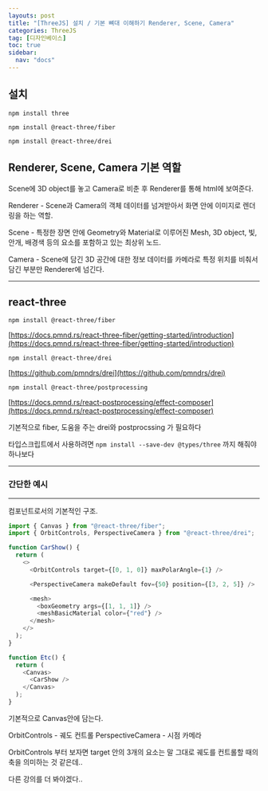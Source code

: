 ```yaml
---
layouts: post
title: "[ThreeJS] 설치 / 기본 뼈대 이해하기 Renderer, Scene, Camera"
categories: ThreeJS
tag: [디자인베이스]
toc: true
sidebar:
  nav: "docs"
---
```


## 설치

`npm install three`<br/>

`npm install @react-three/fiber`<br/>

`npm install @react-three/drei`<br/>

## Renderer, Scene, Camera 기본 역할

Scene에 3D object를 놓고 Camera로 비춘 후 Renderer를 통해 html에 보여준다.

Renderer - Scene과 Camera의 객체 데이터를 넘겨받아서 화면 안에 이미지로 렌더링을 하는 역할.

Scene - 특정한 장면 안에 Geometry와 Material로 이루어진 Mesh, 3D object, 빛, 안개, 배경색 등의 요소를 포함하고 있는 최상위 노드.

Camera - Scene에 담긴 3D 공간에 대한 정보 데이터를 카메라로 특정 위치를 비춰서 담긴 부분만 Renderer에 넘긴다.

---

## react-three

`npm install @react-three/fiber`<br/>

[https://docs.pmnd.rs/react-three-fiber/getting-started/introduction](https://docs.pmnd.rs/react-three-fiber/getting-started/introduction)

`npm install @react-three/drei`<br/>

[https://github.com/pmndrs/drei](https://github.com/pmndrs/drei)

`npm install @react-three/postprocessing`<br/>

[https://docs.pmnd.rs/react-postprocessing/effect-composer](https://docs.pmnd.rs/react-postprocessing/effect-composer)

기본적으로 fiber, 도움을 주는 drei와 postprocssing 가 필요하다

타입스크립트에서 사용하려면
`npm install --save-dev @types/three` 까지 해줘야하나보다

---

### 간단한 예시

---

컴포넌트로서의 기본적인 구조.

```ts
import { Canvas } from "@react-three/fiber";
import { OrbitControls, PerspectiveCamera } from "@react-three/drei";

function CarShow() {
  return (
    <>
      <OrbitControls target={[0, 1, 0]} maxPolarAngle={1} />

      <PerspectiveCamera makeDefault fov={50} position={[3, 2, 5]} />

      <mesh>
        <boxGeometry args={[1, 1, 1]} />
        <meshBasicMaterial color={"red"} />
      </mesh>
    </>
  );
}

function Etc() {
  return (
    <Canvas>
      <CarShow />
    </Canvas>
  );
}
```

기본적으로 Canvas안에 담는다.

OrbitControls - 궤도 컨트롤
PerspectiveCamera - 시점 카메라

OrbitControls 부터 보자면 target 안의 3개의 요소는 말 그대로 궤도를 컨트롤할 때의 축을 의미하는 것 같은데..

다른 강의를 더 봐야겠다..
